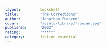 ```yaml
---
layout:         bookshelf
title:          "The Corrections"
author:         "Jonathan Franzen"
cover:          "assets/library/franzen.jpg"
published:      "2002"
rating:         "*****"
category:       fiction essential
---
```

